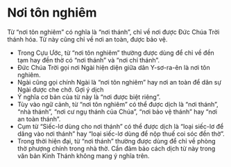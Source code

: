 # Nơi tôn nghiêm

Từ “nơi tôn nghiêm” có nghĩa là “nơi thánh”, chỉ về nơi được Đức Chúa Trời thánh hóa. Từ này cũng chỉ về nơi an toàn, được bảo vệ.
- Trong Cựu Ước, từ “nơi tôn nghiêm” thường được dùng để chỉ về đền tạm hay đền thờ có “nơi thánh” và “nơi chí thánh”. 
- Đức Chúa Trời gọi nơi Ngài hiện diện giữa dân Y-sơ-ra-ên là nơi tôn nghiêm. 
- Ngài cũng gọi chính Ngài là “nơi tôn nghiêm” hay nơi an toàn để dân sự Ngài được che chở. 
Gợi ý dịch 
- Ý nghĩa cơ bản của từ này là “nơi được biệt riêng”. 
- Tùy vào ngữ cảnh, từ “nơi tôn nghiêm” có thể được dịch là “nơi thánh”, “nhà thánh”, “nơi cư ngụ thánh của Chúa”, “nơi bảo vệ thánh” hay “nơi an toàn thánh”. 
- Cụm từ “Siếc-lơ dùng cho nơi thánh” có thể được dịch là “loại siếc-lơ để dâng vào nơi thánh” hay “loại siếc-lơ dùng để nộp thuế coi sóc đền thờ”. 
- Trong thời hiện đại, từ “nơi thánh” thường được dùng để chỉ về phòng thờ phượng chính trong nhà thờ. Cần đảm bảo cách dịch từ này trong văn bản Kinh Thánh không mang ý nghĩa trên.

